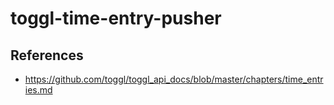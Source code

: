 # toggl-time-entry-pusher

## References

- https://github.com/toggl/toggl_api_docs/blob/master/chapters/time_entries.md
